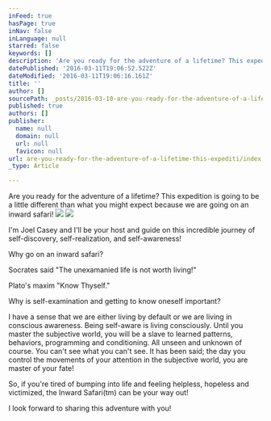 ```yaml
---
inFeed: true
hasPage: true
inNav: false
inLanguage: null
starred: false
keywords: []
description: 'Are you ready for the adventure of a lifetime? This expedition is going to be a little different than what you might expect because we are going on an inward safari! '
datePublished: '2016-03-11T19:06:52.522Z'
dateModified: '2016-03-11T19:06:16.161Z'
title: ''
author: []
sourcePath: _posts/2016-03-10-are-you-ready-for-the-adventure-of-a-lifetime-this-expediti.md
published: true
authors: []
publisher:
  name: null
  domain: null
  url: null
  favicon: null
url: are-you-ready-for-the-adventure-of-a-lifetime-this-expediti/index.html
_type: Article

---
```

Are you ready for the adventure of a lifetime? This expedition is going to be a little different than what you might expect because we are going on an inward safari! ![](https://the-grid-user-content.s3-us-west-2.amazonaws.com/ae864155-4e4f-4f84-8f4c-c3ecb112fceb.jpg)
![](https://the-grid-user-content.s3-us-west-2.amazonaws.com/4e74442b-e50d-43d7-bcc7-8fe8a1f4efdf.jpg)

I'm Joel Casey and I'll be your host and guide on this incredible journey of self-discovery, self-realization, and self-awareness! 

Why go on an inward safari?

Socrates said "The unexamanied life is not worth living!"

Plato's maxim "Know Thyself."

Why is self-examination and getting to know oneself important?

I have a sense that we are either living by default or we are living in conscious awareness. Being self-aware is living consciously. Until you master the subjective world, you will be a slave to learned patterns, behaviors, programming and conditioning. All unseen and unknown of course. You can't see what you can't see. It has been said; the day you control the movements of your attention in the subjective world, you are master of your fate! 

So, if you're tired of bumping into life and feeling helpless, hopeless and victimized, the Inward Safari(tm) can be your way out!

I look forward to sharing this adventure with you!
